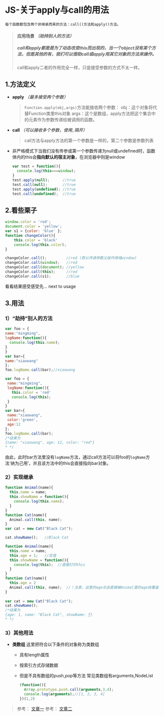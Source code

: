 # JS-关于apply与call的用法
    每个函数都包含两个非继承而来的方法：call()方法和apply()方法。
> #### 应用场景 _（劫持别人的方法）_
> ##### call和apply都是是为了动态改变this而出现的，当一个object没有某个方法，但是其他的有，我们可以借助call或apply用其它对象的方法来操作。
> call和apply二者的作用完全一样，只是接受参数的方式不太一样。

## 1.方法定义
* **apply** _（最多接受两个参数）_
  > `Function.apply(obj,args)`方法能接收两个参数：
    obj：这个对象将代替Function类里this对象
    args：这个是数组，apply方法把这个集合中的元素作为参数传递给被调用的函数。
* **call** _（可以接收多个参数，使用`,`隔开）_
  > call方法与apply方法的第一个参数是一样的，第二个参数是参数列表
* 非严格模式下当我们没有传参或第一个参数传递为null或undefined时，函数体内的this会**指向默认的宿主对象**，在浏览器中则是window
    ```javascript
    var test = function(){
      console.log(this===window);
    }
    test.apply(null);      //true
    test.call(null);       //true
    test.apply(undefined); //true
    test.call(undefined);  //true
    ```
   
## 2.看些栗子
```javascript
window.color = 'red';
document.color = 'yellow';
var s1 = {color: 'blue' };
function changeColor(){
    this.color = 'black'
    console.log(this.color);
}

changeColor.call();         //red (默认传递参数父级作用域window)
changeColor.call(window);   //red
changeColor.call(document); //yellow
changeColor.call(this);     //red
changeColor.call(s1);       //blue
```
看看结果感受感受先... next to usage
## 3.用法
### 1）“劫持”别人的方法
  ```javascript
var foo = {
  name:"mingming",
  logName:function(){
    console.log(this.name);
  }
}
var bar={
  name:"xiaowang"
};
foo.logName.call(bar);//xiaowang
```
 ```javascript
var foo = {
  name:"mingming",
  logName:function(){
	this.color = 'red'
    console.log(this);
  }
}
var bar={
  name:"xiaowang",
  color:'green',
  age:12
};
foo.logName.call(bar);
/*结果为
{name: "xiaowang", age: 12, color: "red"}
* */
```
由此，此时bar方法里没有`logName`方法，通过call方法可以将foo的`logName`方法‘纳为己用’，并且该方法中的this会直接指向bar对象。
### 2）实现继承
```javascript
function Animal(name){   
  this.name = name;   
  this.showName = function(){   
    console.log(this.name);   
  }   
}
function Cat(name){  
  Animal.call(this, name);  
}
var cat = new Cat("Black Cat");   

cat.showName();   //Black Cat
```
```javascript
function Animal(name){   
  this.name = name;  
  this.age = 1;   //定值
  this.showName = function(){   
    console.log(this);  //直接打印this 
  }   
}   
function Cat(name){  
  this.age = 2   
  Animal.call(this, name);  //！注意，这里的age也会直接被Animal里的age给覆盖
}   
 
var cat = new Cat("Black Cat");   
cat.showName(); 
/*结果为
{age: 1, name: "Black Cat", showName: ƒ}
* */
```
### 3）其他用法
+ **类数组** 
  这里把符合以下条件的对象称为类数组
  + 具有length属性
  + 按索引方式存储数据
  + 但是不具有数组的push,pop等方法
   常见类数组有arguments,NodeList
      
      ```javascript
    (function(){    
        Array.prototype.push.call(arguments,3,4);    
        console.log(arguments);//[1, 2, 3, 4]
    })(1,2)
       ```
  



> 参考： [文章一](https://www.cnblogs.com/faithZZZ/p/6999327.html)
  参考： [文章二](http://blog.csdn.net/ganyingxie123456/article/details/70855586)
